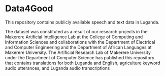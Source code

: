 # Data4Good
This repository contains publicly available speech and text data in Luganda.

The dataset was constituted as a result of our research projects in the Makerere Artificial Intelligence Lab at the College of Computing and Information Sciences and collaborations with the Department of Electrical and Computer Engineering and the Department of African Languages at Makerere University. The Artificial Research Lab of Makerere University under the Department of Computer Science has published this repository that contains translations for both Luganda and English, agriculture keyword audio utterances, and Luganda audio transcriptions

